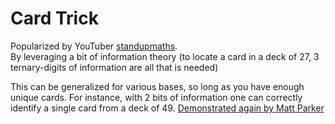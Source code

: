 # Card Trick

Popularized by YouTuber [standupmaths](https://youtu.be/l7lP9y7Bb5g).  
By leveraging a bit of information theory (to locate a card in a deck of 27, 3 ternary-digits of information are all that is needed)  

This can be generalized for various bases, so long as you have enough unique cards. For instance, with 2 bits of information one can correctly identify a single card from a deck of 49. [Demonstrated again by Matt Parker](https://youtu.be/G_OuIVOGDr8)